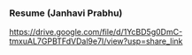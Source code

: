 ### Resume (Janhavi Prabhu)





https://drive.google.com/file/d/1YcBD5g0DmC-tmxuAL7GPBTFdVDal9e7I/view?usp=share_link
